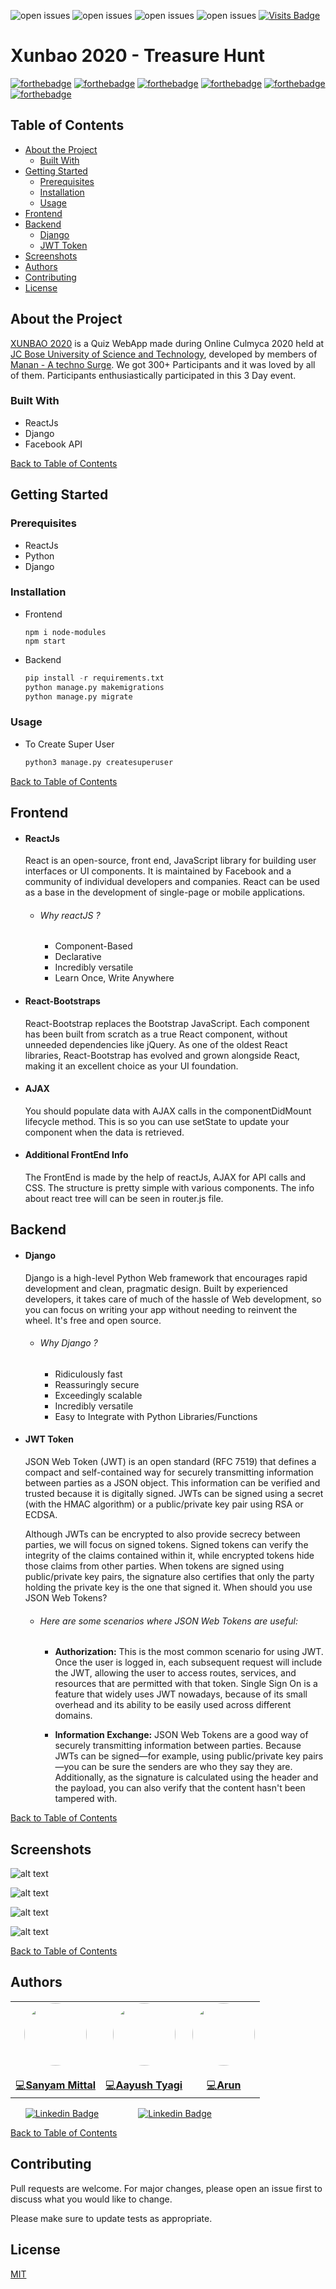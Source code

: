 ![open issues](https://img.shields.io/github/issues/Manan-YMCA/xunbao-2020)
![open issues](https://img.shields.io/github/forks/Manan-YMCA/xunbao-2020)
![open issues](https://img.shields.io/github/stars/Manan-YMCA/xunbao-2020)
![open issues](https://img.shields.io/github/contributors/Manan-YMCA/xunbao-2020)
[![Visits Badge](https://badges.pufler.dev/visits/Manan-YMCA/xunbao-2020)](https://badges.pufler.dev)

# Xunbao 2020 - Treasure Hunt
[![forthebadge](https://forthebadge.com/images/badges/built-with-love.svg)](https://forthebadge.com) [![forthebadge](https://forthebadge.com/images/badges/made-with-javascript.svg)](https://forthebadge.com) [![forthebadge](https://forthebadge.com/images/badges/made-with-python.svg)](https://forthebadge.com) [![forthebadge](https://forthebadge.com/images/badges/uses-html.svg)](https://forthebadge.com) [![forthebadge](https://forthebadge.com/images/badges/uses-css.svg)](https://forthebadge.com) [![forthebadge](https://forthebadge.com/images/badges/uses-js.svg)](https://forthebadge.com)


## Table of Contents

* [About the Project](#about-the-project)
  * [Built With](#built-with)
* [Getting Started](#getting-started)
  * [Prerequisites](#prerequisites)
  * [Installation](#installation)
  * [Usage](#usage)
* [Frontend](#frontend)
* [Backend](#backend)
    * [Django](#django)
    * [JWT Token](#jwt-token)
* [Screenshots](#screenshots)
* [Authors](#authors)
* [Contributing](#contributing)
* [License](#license)

## About the Project
[XUNBAO 2020](https://xunbao.elementsculmyca.com/) is a Quiz WebApp made during Online Culmyca 2020 held at [JC Bose University of Science and Technology](https://jcboseust.ac.in/), developed by members of [Manan - A techno Surge](https://manantechnosurge.com/). We got 300+ Participants and it was loved by all of them. Participants enthusiastically participated in this 3 Day event.
 
### Built With
*   ReactJs
*   Django
*   Facebook API

[Back to Table of Contents](#table-of-contents)

## Getting Started
### Prerequisites

* ReactJs
* Python
* Django


### Installation


* Frontend

    ```NodeJs
    npm i node-modules
    npm start
    ```

* Backend

    ```Python
    pip install -r requirements.txt
    python manage.py makemigrations
    python manage.py migrate
    ```

### Usage

* To Create Super User

    ``` python
    python3 manage.py createsuperuser
    ```
[Back to Table of Contents](#table-of-contents)

## Frontend

* #### ReactJs
    React is an open-source, front end, JavaScript library for building user interfaces or UI components. It is maintained by Facebook and a community of individual developers and companies. React can be used as a base in the development of single-page or mobile applications.
    
    * ###### Why reactJS ?
    
        *  Component-Based
        *  Declarative 
        *  Incredibly versatile
        *  Learn Once, Write Anywhere
        
* #### React-Bootstraps
     React-Bootstrap replaces the Bootstrap JavaScript. Each component has been built from scratch as a true React component, without unneeded dependencies like jQuery. As one of the oldest React libraries, React-Bootstrap has evolved and grown alongside React, making it an excellent choice as your UI foundation.

* #### AJAX
     You should populate data with AJAX calls in the componentDidMount lifecycle method. This is so you can use setState to update your component when the data is retrieved.

* #### Additional FrontEnd Info
     The FrontEnd is made by the help of reactJs, AJAX for API calls and CSS. The structure is pretty simple with various components. The info about react tree will can be seen in router.js file.

## Backend

* #### Django 
    Django is a high-level Python Web framework that encourages rapid development and clean, pragmatic design. Built by experienced developers, it takes care of much of the hassle of Web development, so you can focus on writing your app without needing to reinvent the wheel. It's free and open source.
    
    * ###### Why Django ?
        *  Ridiculously fast
        *  Reassuringly secure
        *  Exceedingly scalable
        *  Incredibly versatile
        *  Easy to Integrate with Python Libraries/Functions
        
* #### JWT Token
    JSON Web Token (JWT) is an open standard (RFC 7519) that defines a compact and self-contained way for securely transmitting information between parties as a JSON object. This information can be verified and trusted because it is digitally signed. JWTs can be signed using a secret (with the HMAC algorithm) or a public/private key pair using RSA or ECDSA.

    Although JWTs can be encrypted to also provide secrecy between parties, we will focus on signed tokens. Signed tokens can verify the integrity of the claims contained within it, while encrypted tokens hide those claims from other parties. When tokens are signed using public/private key pairs, the signature also certifies that only the party holding the private key is the one that signed it.
    When should you use JSON Web Tokens?

    * ###### Here are some scenarios where JSON Web Tokens are useful:

        * <b>Authorization:</b> This is the most common scenario for using JWT. Once the user is logged in, each subsequent request will include the JWT, allowing the user to access routes, services, and resources that are permitted with that token. Single Sign On is a feature that widely uses JWT nowadays, because of its small overhead and its ability to be easily used across different domains.

        * <b>Information Exchange:</b> JSON Web Tokens are a good way of securely transmitting information between parties. Because JWTs can be signed—for example, using public/private key pairs—you can be sure the senders are who they say they are. Additionally, as the signature is calculated using the header and the payload, you can also verify that the content hasn't been tampered with.


[Back to Table of Contents](#table-of-contents)
## Screenshots

![alt text](https://github.com/Manan-YMCA/xunbao-2020/blob/master/Screenshot/home%20page.PNG?raw=True)

![alt text](https://github.com/Manan-YMCA/xunbao-2020/blob/master/Screenshot/developers.PNG?raw=True)

![alt text](https://github.com/Manan-YMCA/xunbao-2020/blob/master/Screenshot/leaderboard.PNG?raw=True)

![alt text](https://github.com/Manan-YMCA/xunbao-2020/blob/master/Screenshot/question%20page.PNG?raw=True)

[Back to Table of Contents](#table-of-contents)
## Authors
<table>
  <tr>
    <td align="center">
        <a href="https://github.com/sanyam1992000/">
            <img src="https://avatars2.githubusercontent.com/u/44235818?s=460&u=ace44cdd2bd36f9d187041adfe6565049275d77d&v=4" width="100px;" alt="" style="border-radius:50%;" /><br />
        </a>
        <br><a href="https://github.com/Manan-YMCA/xunbao-2020/commits?author=sanyam1992000" title="Code">💻<b>Sanyam Mittal</b></a>
    </td>    
    <td align="center">
        <a href="https://github.com/aayushme/">
            <img src="https://avatars2.githubusercontent.com/u/44281902?s=400&u=e943101b7644437b9acd95c05ef99406e71dcd68&v=4" width="100px;" alt="" style="border-radius:50%;" /><br />
        </a>
            <br><a href="https://github.com/Manan-YMCA/xunbao-2020/commits?author=aayushme" title="Code">💻<b>Aayush Tyagi</b></a>
    </td>
   <td align="center">
        <a href="https://github.com/cooldude001/">
            <img src="https://avatars3.githubusercontent.com/u/23423227?s=400&v=4" width="100px;" alt="" style="border-radius:50%;" /><br />
        </a>
            <br><a href="https://github.com/cooldude001" title="Code">💻<b>Arun</b></a>
    </td>
  </tr>
</table>

&nbsp;&nbsp;&nbsp;&nbsp;&nbsp;&nbsp;[![Linkedin Badge](https://img.shields.io/badge/-Sanyam_Mittal-blue?style=flat-square&logo=Linkedin&logoColor=white&link=https://www.linkedin.com/in/sanyam1992000/)](https://www.linkedin.com/in/sanyam1992000/)
&nbsp;&nbsp;&nbsp;&nbsp;&nbsp;&nbsp;&nbsp;&nbsp;&nbsp;&nbsp;&nbsp;&nbsp;&nbsp;&nbsp;&nbsp;[![Linkedin Badge](https://img.shields.io/badge/-Aayush_Tyagi-blue?style=flat-square&logo=Linkedin&logoColor=white&link=https://www.linkedin.com/in/aayush-tyagi-30a293185//)](https://www.linkedin.com/in/aayush-tyagi-30a293185//)

[Back to Table of Contents](#table-of-contents)

## Contributing
Pull requests are welcome. For major changes, please open an issue first to discuss what you would like to change.

Please make sure to update tests as appropriate.

## License
[MIT](https://choosealicense.com/licenses/mit/)
